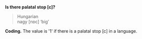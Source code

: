 **Is there palatal stop [c]?**

>Hungarian<br/>
>nagy [nɒc] ‘big’

**Coding.** The value is '1' if there is a palatal stop [c] in a language.
